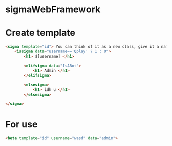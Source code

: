 # sigmaWebFramework

# Create template
```html
<sigma template="id"> You can think of it as a new class, give it a name
    <issigma data="username=='Qplay' ? 1 : 0">
        <h1> $[username] </h1>
    
        <elifsigma data="IsABot">
            <h1> Admin </h1>
        </elifsigma>
    
        <elsesigma>
            <h1> idk u </h1>
        </elsesigma>

</sigma>

```
# For use

```html
<beta template="id" username="wasd" data="admin">
```
